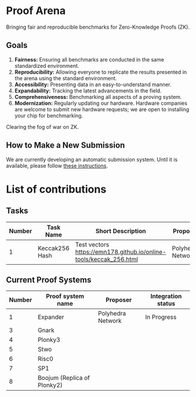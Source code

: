 # Proof Arena
Bringing fair and reproducible benchmarks for Zero-Knowledge Proofs (ZK).

## Goals
1. **Fairness:** Ensuring all benchmarks are conducted in the same standardized environment.
2. **Reproducibility:** Allowing everyone to replicate the results presented in the arena using the standard environment.
3. **Accessibility:** Presenting data in an easy-to-understand manner.
4. **Expandability:** Tracking the latest advancements in the field.
5. **Comprehensiveness:** Benchmarking all aspects of a proving system.
6. **Modernization:** Regularly updating our hardware. Hardware companies are welcome to submit new hardware requests; we are open to installing your chip for benchmarking.

Clearing the fog of war on ZK.

## How to Make a New Submission
We are currently developing an automatic submission system. Until it is available, please follow [these instructions](https://github.com/PolyhedraZK/proof-arena/blob/main/docs/how_to_contribute.md).

# List of contributions

## Tasks
| Number | Task Name | Short Description| Proposer | Status | Link |
|--------|-----------|------------------|----------|--------|------|
|1| Keccak256 Hash | Test vectors https://emn178.github.io/online-tools/keccak_256.html | Polyhedra Network | Draft||



## Current Proof Systems

| Number | Proof system name | Proposer | Integration status |
|--------|-----------|------------------|--------------------|
|1| Expander |Polyhedra Network| In Progress |
|3| Gnark | | |
|4| Plonky3 | | |
|5| Stwo | | |
|6| Risc0 | | |
|7| SP1 | | |
|8| Boojum (Replica of Plonky2) | | |
